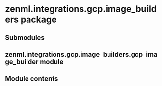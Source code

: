 # zenml.integrations.gcp.image_builders package

## Submodules

## zenml.integrations.gcp.image_builders.gcp_image_builder module

## Module contents
